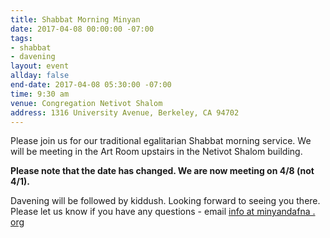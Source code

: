 ```yaml
---
title: Shabbat Morning Minyan
date: 2017-04-08 00:00:00 -07:00
tags:
- shabbat
- davening
layout: event
allday: false
end-date: 2017-04-08 05:30:00 -07:00
time: 9:30 am
venue: Congregation Netivot Shalom
address: 1316 University Avenue, Berkeley, CA 94702
---
```


Please join us for our traditional egalitarian Shabbat morning service. We will be meeting in the Art Room upstairs in the Netivot Shalom building.

**Please note that the date has changed. We are now meeting on 4/8 (not 4/1).**

Davening will be followed by kiddush. Looking forward to seeing you there. Please let us know if you have any questions - email [info at minyandafna . org](mailto:info@minyandafna.org)